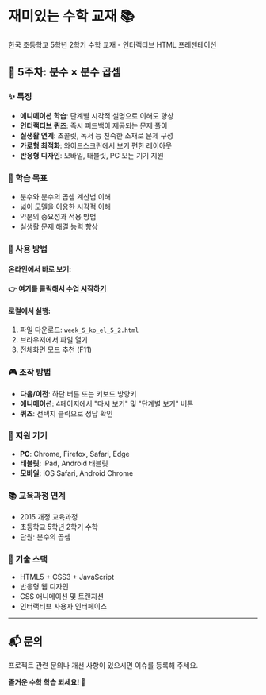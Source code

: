 # 재미있는 수학 교재 📚

한국 초등학교 5학년 2학기 수학 교재 - 인터랙티브 HTML 프레젠테이션

## 📖 5주차: 분수 × 분수 곱셈

### ✨ 특징
- **애니메이션 학습**: 단계별 시각적 설명으로 이해도 향상
- **인터랙티브 퀴즈**: 즉시 피드백이 제공되는 문제 풀이
- **실생활 연계**: 초콜릿, 독서 등 친숙한 소재로 문제 구성
- **가로형 최적화**: 와이드스크린에서 보기 편한 레이아웃
- **반응형 디자인**: 모바일, 태블릿, PC 모든 기기 지원

### 🎯 학습 목표
- 분수와 분수의 곱셈 계산법 이해
- 넓이 모델을 이용한 시각적 이해
- 약분의 중요성과 적용 방법
- 실생활 문제 해결 능력 향상

### 🚀 사용 방법

#### 온라인에서 바로 보기:
**👉 [여기를 클릭해서 수업 시작하기](https://kubo63078.github.io/fun-math/week_5_ko_el_5_2.html)**

#### 로컬에서 실행:
1. 파일 다운로드: `week_5_ko_el_5_2.html`
2. 브라우저에서 파일 열기
3. 전체화면 모드 추천 (F11)

### 🎮 조작 방법
- **다음/이전**: 하단 버튼 또는 키보드 방향키
- **애니메이션**: 4페이지에서 "다시 보기" 및 "단계별 보기" 버튼
- **퀴즈**: 선택지 클릭으로 정답 확인

### 📱 지원 기기
- **PC**: Chrome, Firefox, Safari, Edge
- **태블릿**: iPad, Android 태블릿
- **모바일**: iOS Safari, Android Chrome

### 📚 교육과정 연계
- 2015 개정 교육과정
- 초등학교 5학년 2학기 수학
- 단원: 분수의 곱셈

### 🔧 기술 스택
- HTML5 + CSS3 + JavaScript
- 반응형 웹 디자인
- CSS 애니메이션 및 트랜지션
- 인터랙티브 사용자 인터페이스

---

## 📬 문의
프로젝트 관련 문의나 개선 사항이 있으시면 이슈를 등록해 주세요.

**즐거운 수학 학습 되세요! 🎉**